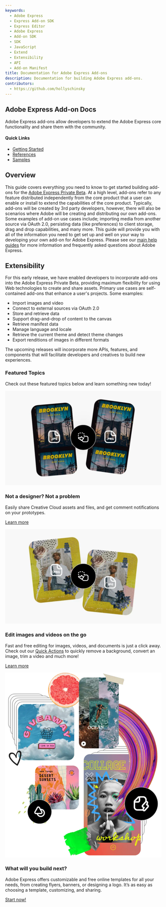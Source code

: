 ```yaml
---
keywords:
  - Adobe Express
  - Express Add-on SDK
  - Express Editor
  - Adobe Express
  - Add-on SDK
  - SDK
  - JavaScript
  - Extend
  - Extensibility
  - API
  - Add-on Manifest
title: Documentation for Adobe Express Add-ons
description: Documentation for building Adobe Express add-ons.
contributors:
  - https://github.com/hollyschinsky
---
```


<Hero slots="heading, text" background="rgb(64, 34, 138)" />

<!-- <AnnouncementBlock slots="heading, text, button" />
# Adobe Express Public Beta
Check out the new Adobe Express Public Beta now!
![Access Beta](https://new.express.adobe.com/) -->

## Adobe Express Add-on Docs

Adobe Express add-ons allow developers to extend the Adobe Express core functionality and share them with the community.

<Resources slots="heading, links"/>

#### Quick Links

* [Getting Started](getting_started/)
* [References](references/)
* [Samples](https://github.com/AdobeDocs/express-add-on-samples)
  
<DiscoverBlock width="100%" slots="heading, text"/>

## Overview
This guide covers everything you need to know to get started building add-ons for the [Adobe Express Private Beta](https://www.adobeprerelease.com/beta/06B4980B-3CE7-4E4C-F126-F622E6D91103). At a high level, add-ons refer to any feature distributed independently from the core product that a user can enable or install to extend the capabilities of the core product. Typically, add-ons will be created by 3rd party developers, however, there will also be scenarios where Adobe will be creating and distributing our own add-ons. Some examples of add-on use cases include; importing media from another source via OAuth 2.0, persisting data (like preferences) to client storage, drag and drop capabilities, and many more. This guide will provide you with all of the information you need to get set up and well on your way to developing your own add-on for Adobe Express. Please see our [main help guides](https://helpx.adobe.com/express/using/express-overview.html) for more information and frequently asked questions about Adobe Express.

## Extensibility

For this early release, we have enabled developers to incorporate add-ons into the Adobe Express Private Beta, providing maximum flexibility for using Web technologies to create and share assets. Primary use cases are self-contained add-ons that enhance a user's projects. Some examples:

- Import images and video
- Connect to external sources via OAuth 2.0
- Store and retrieve data
- Support drag-and-drop of content to the canvas
- Retrieve manifest data
- Manage language and locale
- Retrieve the current theme and detect theme changes
- Export renditions of images in different formats

<InlineAlert slots="text" variant="info"/>

The upcoming releases will incorporate more APIs, features, and components that will facilitate developers and creatives to build new experiences.

<TitleBlock slots="heading, text"  />

### Featured Topics
Check out these featured topics below and learn something new today!

<TextBlock slots="image, heading, text, links" width="33%" />

![Convert Image](images/convert-image.svg)

### Not a designer? Not a problem

Easily share Creative Cloud assets and files, and get comment notifications on your prototypes.

[Learn more](https://www.adobe.com/express/learn/tutorials)

<TextBlock slots="image, heading, text, links" width="33%" />

![Image Edit](images/convert-image2.svg)

### Edit images and videos on the go

Fast and free editing for images, videos, and documents is just a click
away. Check out our [Quick Actions](https://www.adobe.com/express/feature/quick-actions)
to quickly remove a background, convert an image, trim a video and much more!

[Learn more](https://www.adobe.com/express/feature/quick-actions)

<TextBlock slots="image, heading, text, links" width="33%" />

![Express Collage](images/collage.svg)

### What will you build next?

Adobe Express offers customizable and free online templates for all your needs, from creating flyers, banners, or designing a logo. It’s as easy as choosing a template, customizing, and sharing.

[Start now!](https://new.express.adobe.com/)

